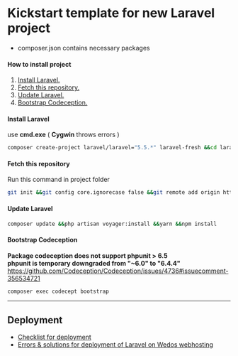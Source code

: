 # Kickstart template for new Laravel project  
- composer.json contains necessary packages  



#### How to install project  
1. [Install Laravel.](#install-laravel)<br>  
2. [Fetch this repository.](#fetch-this-repository)<br>  
3. [Update Laravel.](#update-laravel)<br>  
4. [Bootstrap Codeception.](#bootstrap-codeception)<br>  

#### Install Laravel  
use __cmd.exe__ ( __Cygwin__ throws errors )  
``` bash  
composer create-project laravel/laravel="5.5.*" laravel-fresh &&cd laravel-fresh  
```  

#### Fetch this repository  
Run this command in project folder  
``` bash  
git init &&git config core.ignorecase false &&git remote add origin https://github.com/vilbur/laravel-fresh.git &&git fetch --all &&git reset --hard origin/master &&git pull origin master  
```  

#### Update Laravel  
``` bash  
composer update &&php artisan voyager:install &&yarn &&npm install  
```  

#### Bootstrap Codeception  
__Package codeception does not support phpunit > 6.5__  
__phpunit is temporary downgraded from  "~6.0" to "6.4.4"__  
https://github.com/Codeception/Codeception/issues/4736#issuecomment-356534721  
``` bash  
composer exec codecept bootstrap  
```  

---  

## Deployment  
- [Checklist for deployment](/documentation/deployment/deployment-checklist.md)  
- [Errors & solutions for deployment of Laravel on Wedos webhosting](/documentation/deployment/wedos-deployment.md)  
  